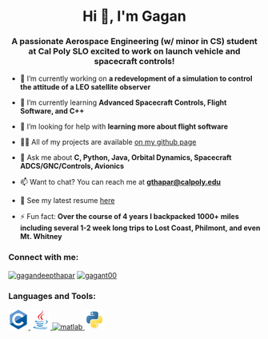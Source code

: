 <h1 align="center">Hi 👋, I'm Gagan</h1>
<h3 align="center">A passionate Aerospace Engineering (w/ minor in CS) student at Cal Poly SLO excited to work on launch vehicle and spacecraft controls!</h3>

- 🔭 I’m currently working on **a redevelopment of a simulation to control the attitude of a LEO satellite observer**

- 🌱 I’m currently learning **Advanced Spacecraft Controls, Flight Software, and C++**

- 🤝 I’m looking for help with **learning more about flight software**

- 👨‍💻 All of my projects are available [on my github page](https://github.com/gaganthapar12309)

- 💬 Ask me about **C, Python, Java, Orbital Dynamics, Spacecraft ADCS/GNC/Controls, Avionics**

- 📫 Want to chat? You can reach me at **gthapar@calpoly.edu**

- 📄 See my latest resume [here](https://github.com/gaganthapar12309/gaganthapar12309/blob/main/_ThaparGagandeepResume.pdf)

- ⚡ Fun fact: **Over the course of 4 years I backpacked 1000+ miles including several 1-2 week long trips to Lost Coast, Philmont, and even Mt. Whitney**

<h3 align="left">Connect with me:</h3>
<p align="left">
<a href="https://linkedin.com/in/gagandeepthapar" target="blank"><img align="center" src="https://raw.githubusercontent.com/rahuldkjain/github-profile-readme-generator/master/src/images/icons/Social/linked-in-alt.svg" alt="gagandeepthapar" height="30" width="40" /></a>
<a href="https://instagram.com/gagant00" target="blank"><img align="center" src="https://raw.githubusercontent.com/rahuldkjain/github-profile-readme-generator/master/src/images/icons/Social/instagram.svg" alt="gagant00" height="30" width="40" /></a>
</p>

<h3 align="left">Languages and Tools:</h3>
<p align="left"> <a href="https://www.cprogramming.com/" target="_blank" rel="noreferrer"> <img src="https://raw.githubusercontent.com/devicons/devicon/master/icons/c/c-original.svg" alt="c" width="40" height="40"/> </a> <a href="https://www.java.com" target="_blank" rel="noreferrer"> <img src="https://raw.githubusercontent.com/devicons/devicon/master/icons/java/java-original.svg" alt="java" width="40" height="40"/> </a> <a href="https://www.mathworks.com/" target="_blank" rel="noreferrer"> <img src="https://upload.wikimedia.org/wikipedia/commons/2/21/Matlab_Logo.png" alt="matlab" width="40" height="40"/> </a> <a href="https://www.python.org" target="_blank" rel="noreferrer"> <img src="https://raw.githubusercontent.com/devicons/devicon/master/icons/python/python-original.svg" alt="python" width="40" height="40"/> </a> </p>
